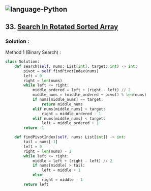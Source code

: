 ![language-Python](https://img.shields.io/badge/%20-Python-ffd43b?style=for-the-badge&logo=PYTHON)
---

## 33. [Search In Rotated Sorted Array](https://leetcode.com/problems/search-in-rotated-sorted-array)

### Solution :

Method 1 (Binary Search) :
```python
class Solution:
    def search(self, nums: List[int], target: int) -> int:
        pivot = self.findPivotIndex(nums)
        left = 0
        right = len(nums)
        while left <= right:
            middle_ordered = left + (right - left) // 2
            middle_nums = (middle_ordered + pivot) % len(nums)
            if nums[middle_nums] == target:
                return middle_nums
            elif nums[middle_nums] > target:
                right = middle_ordered - 1
            elif nums[middle_nums] < target:
                left = middle_ordered + 1
        return -1

    def findPivotIndex(self, nums: List[int]) -> int:
        tail = nums[-1]
        left = 0
        right = len(nums) - 1
        while left <= right:
            middle = left + (right - left) // 2
            if nums[middle] > tail:
                left = middle + 1
            else:
                right = middle - 1
        return left
```
